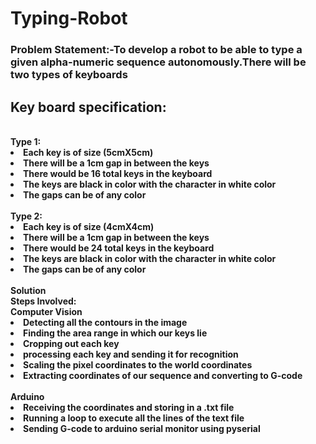 # Typing-Robot
<H3>Problem Statement:-To develop a robot to be able to type a given alpha-numeric sequence autonomously.There will be two types of keyboards</H3>

<H2>Key board specification:</H2>
<br>
<B>Type 1:<B>

<li>Each key is of size (5cmX5cm)</li>
<li>There will be a 1cm gap in between the keys</li>
<li>There would be 16 total keys in the keyboard</li>
<li>The keys are black in color with the character in white color</li>
<li>The gaps can be of any color</li>
<br>
Type 2:

<li>Each key is of size (4cmX4cm)</li>
<li>There will be a 1cm gap in between the keys</li>
<li>There would be 24 total keys in the keyboard</li>
<li>The keys are black in color with the character in white color</li>
<li>The gaps can be of any color</li>
 <br>
Solution
  <br>
Steps Involved:
<br>
Computer Vision
<li>Detecting all the contours in the image</li>
<li>Finding the area range in which our keys lie</li>
<li>Cropping out each key</li>
<li>processing each key and sending it for recognition</li>
<li>Scaling the pixel coordinates to the world coordinates</li>
<li>Extracting coordinates of our sequence and converting to G-code</li>
  <br>
Arduino

<li>Receiving the coordinates and storing in a .txt file</li>
<li>Running a loop to execute all the lines of the text file</li>
<li>Sending G-code to arduino serial monitor using pyserial</li>
